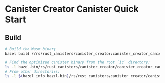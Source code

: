 Canister Creator Canister Quick Start
=====================================

Build
-----

```bash
# Build the Wasm binary
bazel build //rs/rust_canisters/canister_creator:canister_creator_canister

# Find the optimized canister binary from the root `ic` directory:
ls -l bazel-bin/rs/rust_canisters/canister_creator/canister_creator_canister.wasm
# From other directories:
ls -l $(bazel info bazel-bin)/rs/rust_canisters/canister_creator/canister_creator_canister.wasm
```